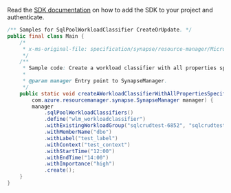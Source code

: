 Read the [SDK documentation](https://github.com/Azure/azure-sdk-for-java/blob/azure-resourcemanager-synapse_1.0.0-beta.3/sdk/synapse/azure-resourcemanager-synapse/README.md) on how to add the SDK to your project and authenticate.

```java
/** Samples for SqlPoolWorkloadClassifier CreateOrUpdate. */
public final class Main {
    /*
     * x-ms-original-file: specification/synapse/resource-manager/Microsoft.Synapse/stable/2021-06-01/examples/CreateOrUpdateSqlPoolWorkloadClassifierMax.json
     */
    /**
     * Sample code: Create a workload classifier with all properties specified.
     *
     * @param manager Entry point to SynapseManager.
     */
    public static void createAWorkloadClassifierWithAllPropertiesSpecified(
        com.azure.resourcemanager.synapse.SynapseManager manager) {
        manager
            .sqlPoolWorkloadClassifiers()
            .define("wlm_workloadclassifier")
            .withExistingWorkloadGroup("sqlcrudtest-6852", "sqlcrudtest-2080", "sqlcrudtest-9187", "wlm_workloadgroup")
            .withMemberName("dbo")
            .withLabel("test_label")
            .withContext("test_context")
            .withStartTime("12:00")
            .withEndTime("14:00")
            .withImportance("high")
            .create();
    }
}
```
